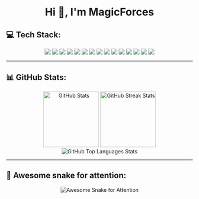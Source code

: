 <div align="center">
<h1>Hi 👋, I'm MagicForces</h1>
</div>

<h2>💻 Tech Stack:</h2>
<div align="center">
<img src="https://img.shields.io/badge/c%23-%23239120.svg?style=for-the-badge&logo=c-sharp&logoColor=white">
<img src="https://img.shields.io/badge/javascript-%23323330.svg?style=for-the-badge&logo=javascript&logoColor=%23F7DF1E">
<img src="https://img.shields.io/badge/python-3670A0?style=for-the-badge&logo=python&logoColor=ffdd54">
<img src="https://img.shields.io/badge/typescript-%23007ACC.svg?style=for-the-badge&logo=typescript&logoColor=white">
<img src="https://img.shields.io/badge/.NET-5C2D91?style=for-the-badge&logo=.net&logoColor=white">
<img src="https://img.shields.io/badge/node.js-6DA55F?style=for-the-badge&logo=node.js&logoColor=white">
<img src="https://img.shields.io/badge/react_native-%2320232a.svg?style=for-the-badge&logo=react&logoColor=%2361DAFB">
<img src="https://img.shields.io/badge/mysql-%2300f.svg?style=for-the-badge&logo=mysql&logoColor=white">
<img src="https://img.shields.io/badge/Adobe%20InDesign-49021F?style=for-the-badge&logo=adobeindesign&logoColor=white">
<img src="https://img.shields.io/badge/Adobe%20Lightroom-31A8FF.svg?style=for-the-badge&logo=Adobe%20Lightroom&logoColor=white">
<img src="https://img.shields.io/badge/adobephotoshop-%2331A8FF.svg?style=for-the-badge&logo=adobephotoshop&logoColor=white">
<img src="https://img.shields.io/badge/Linux-FCC624?style=for-the-badge&logo=linux&logoColor=black">
<img src="https://img.shields.io/badge/-Arduino-00979D?style=for-the-badge&logo=Arduino&logoColor=white">
<img src="https://img.shields.io/badge/docker-%230db7ed.svg?style=for-the-badge&logo=docker&logoColor=white">
<img src="https://img.shields.io/badge/-RaspberryPi-C51A4A?style=for-the-badge&logo=Raspberry-Pi">
</div>

<hr>

<h2>📊 GitHub Stats:</h2>
<div align="center">
<p>
	<img src="https://github-readme-stats.vercel.app/api?username=magic-forces&theme=merko&hide_border=false&include_all_commits=true&count_private=true" alt="GitHub Stats" height="150">
	<img src="https://github-readme-streak-stats.herokuapp.com/?user=magic-forces&theme=merko&hide_border=false" alt="GitHub Streak Stats" height="150">
	<img src="https://github-readme-stats.vercel.app/api/top-langs/?username=magic-forces&theme=merko&hide_border=false&include_all_commits=true&count_private=true&layout=compact" alt="GitHub Top Languages Stats"height=height="150">
</p>
</div>

<hr>

<h2> 🐍 Awesome snake for attention:</h2>
<div align="center">
<p>
	<img src="https://raw.githubusercontent.com/Magic-Forces/Magic-Forces/output/snake.svg" alt="Awesome Snake for Attention">
</p>
</div>
